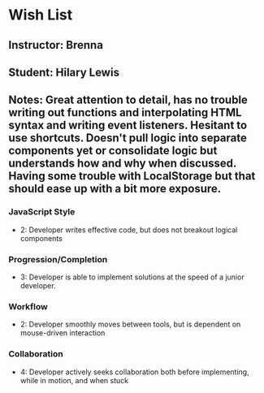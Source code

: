# Wish List
## Instructor: Brenna
## Student: Hilary Lewis
## Notes: Great attention to detail, has no trouble writing out functions and interpolating HTML syntax and writing event listeners. Hesitant to use shortcuts. Doesn't pull logic into separate components yet or consolidate logic but understands how and why when discussed. Having some trouble with LocalStorage but that should ease up with a bit more exposure.

### JavaScript Style

* 2: Developer writes effective code, but does not breakout logical components

### Progression/Completion

* 3: Developer is able to implement solutions at the speed of a junior developer.

### Workflow

* 2: Developer smoothly moves between tools, but is dependent on mouse-driven interaction

### Collaboration

* 4: Developer actively seeks collaboration both before implementing, while in motion, and when stuck
